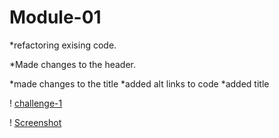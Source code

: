 # Module-01

*refactoring exising code.

*Made changes to the header.

*made changes to the title
*added alt links to code
*added title

! [challenge-1](https://github.com/mlgibson8/Module-01)

! [Screenshot](https://github.com/mlgibson8/Module-01/blob/main/assets/images/module-01.png)


